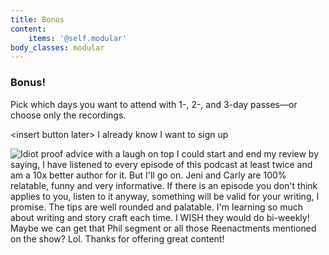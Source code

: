 ```yaml
---
title: Bonus
content:
    items: '@self.modular'
body_classes: modular
---
```


### Bonus!

Pick which days you want to attend with 1-, 2-, and 3-day passes—or choose only the recordings.


\<insert button later> I already know I want to sign up

![Idiot proof advice with a laugh on top
I could start and end my review by saying, I have listened to every episode of this podcast at least twice and am a 10x better author for it. But I'll go on. Jeni and Carly are 100% relatable, funny and very informative. If there is an episode you don't think applies to you, listen to it anyway, something will be valid for your writing, I promise. The tips are well rounded and palatable. I'm learning so much about writing and story craft each time. I WISH they would do bi-weekly! Maybe we can get that Phil segment or all those Reenactments mentioned on the show? Lol. Thanks for offering great content!](Testimonial_1.png)